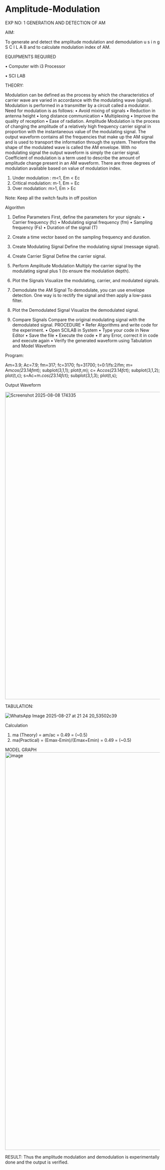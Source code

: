# Amplitude-Modulation

EXP NO: 1	GENERATION AND DETECTION OF AM

AIM:

To generate and detect the amplitude modulation and demodulation u s i n g S C I L A B and to calculate modulation index of AM.

EQUIPMENTS REQUIRED

•	Computer with i3 Processor

•	SCI LAB

THEORY:

Modulation can be defined as the process by which the characteristics of carrier wave are varied in accordance with the modulating wave (signal). Modulation is performed in a transmitter by a circuit called a modulator.
Need for modulation is as follows:
•	Avoid mixing of signals
•	Reduction in antenna height
•	long distance communication
•	Multiplexing
•	Improve the quality of reception
•	Ease of radiation.
Amplitude Modulation is the process of changing the amplitude of a relatively high frequency carrier signal in proportion with the instantaneous value of the modulating signal. The output waveform contains all the frequencies that make up the AM signal and is used to transport the information through the system. Therefore the shape of the modulated wave is called the AM envelope. With no modulating signal the output waveform is simply the carrier signal. Coefficient of modulation is a term used to describe the amount of amplitude change present in an AM waveform. There are three degrees of modulation available based on value of modulation index.
1)	Under modulation :	m<1, Em < Ec
2)	Critical modulation: m-1, Em = Ec
3)	Over modulation:	m>1, Em > Ec



Note: Keep all the switch faults in off position

Algorithm
1.	Define Parameters
First, define the parameters for your signals:
•	Carrier frequency (fc)
•	Modulating signal frequency (fm)
•	Sampling frequency (Fs)
•	Duration of the signal (T)


2.	Create a time vector based on the sampling frequency and duration.
 
3.	Create Modulating Signal
Define the modulating signal (message signal).

4.	Create Carrier Signal
Define the carrier signal.


5.	Perform Amplitude Modulation
Multiply the carrier signal by the modulating signal plus 1 (to ensure the modulation depth).


6.	Plot the Signals
Visualize the modulating, carrier, and modulated signals.


7.	Demodulate the AM Signal
To demodulate, you can use envelope detection. One way is to rectify the signal and then apply a low-pass filter.

8.	Plot the Demodulated Signal
Visualize the demodulated signal.


9.	Compare Signals
Compare the original modulating signal with the demodulated signal. PROCEDURE
•	Refer Algorithms and write code for the experiment.
•	Open SCILAB in System
•	Type your code in New Editor
•	Save the file
•	Execute the code
•	If any Error, correct it in code and execute again
•	Verify the generated waveform using Tabulation and Model Waveform

Program:

Am=3.9;
Ac=7.9;
fm=317;
fc=3170;
fs=31700;
t=0:1/fs:2/fm;
m= Am*cos(2*3.14*fm*t);
subplot(3,1,1);
plot(t,m);
c= Ac*cos(2*3.14*fc*t);
subplot(3,1,2);
plot(t,c);
s=Ac+m.*cos(2*3.14*fc*t);
subplot(3,1,3);
plot(t,s);

Output Waveform

<img width="1917" height="997" alt="Screenshot 2025-08-08 174335" src="https://github.com/user-attachments/assets/e7845ad9-6269-446c-9446-5521ef8072e1" />

TABULATION:

![WhatsApp Image 2025-08-27 at 21 24 20_53502c39](https://github.com/user-attachments/assets/fb4bcd80-2927-41be-856e-a9c0bd62dae4)



Calculation
1.	ma (Theory) = am/ac = 0.49 = (~0.5)
2.	ma(Practical) = (Emax-Emin)/(Emax+Emin) = 0.49 = (~0.5)


MODEL GRAPH
 <img width="919" height="1290" alt="image" src="https://github.com/user-attachments/assets/55326c5b-7dd5-4873-aaf6-d219bb7c4420" />

 
 


RESULT:
Thus the amplitude modulation and demodulation is experimentally done and the output is verified.

